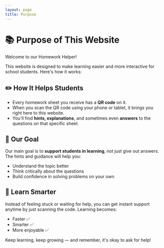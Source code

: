 ```yaml
---
layout: page
title: Purpose
---
```


# 📚 Purpose of This Website

Welcome to our Homework Helper!

This website is designed to make learning easier and more interactive for school students. Here's how it works:

## ✏️ How It Helps Students

- Every homework sheet you receive has a **QR code** on it.
- When you scan the QR code using your phone or tablet, it brings you right here to this website.
- You'll find **hints, explanations**, and sometimes even **answers** to the questions on that specific sheet.

## 🎯 Our Goal

Our main goal is to **support students in learning**, not just give out answers. The hints and guidance will help you:

- Understand the topic better
- Think critically about the questions
- Build confidence in solving problems on your own

## 🧠 Learn Smarter

Instead of feeling stuck or waiting for help, you can get instant support anytime by just scanning the code. Learning becomes:

- Faster ✅  
- Smarter ✅  
- More enjoyable ✅

Keep learning, keep growing — and remember, it's okay to ask for help!  
